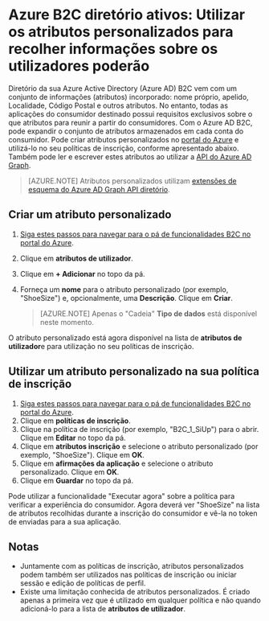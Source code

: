 <properties
    pageTitle="Azure Active B2C de diretório: Atributos personalizados | Microsoft Azure"
    description="Como utilizar os atributos personalizados no Azure Active Directory B2C para recolher informações sobre os utilizadores poderão"
    services="active-directory-b2c"
    documentationCenter=""
    authors="swkrish"
    manager="mbaldwin"
    editor="bryanla"/>

<tags
    ms.service="active-directory-b2c"
    ms.workload="identity"
    ms.tgt_pltfrm="na"
    ms.devlang="na"
    ms.topic="article"
    ms.date="07/24/2016"
    ms.author="swkrish"/>

#  <a name="azure-active-directory-b2c-use-custom-attributes-to-collect-information-about-your-consumers"></a>Azure B2C diretório ativos: Utilizar os atributos personalizados para recolher informações sobre os utilizadores poderão

Diretório da sua Azure Active Directory (Azure AD) B2C vem com um conjunto de informações (atributos) incorporado: nome próprio, apelido, Localidade, Código Postal e outros atributos. No entanto, todas as aplicações do consumidor destinado possui requisitos exclusivos sobre o que atributos para reunir a partir do consumidores. Com o Azure AD B2C, pode expandir o conjunto de atributos armazenados em cada conta do consumidor. Pode criar atributos personalizados no [portal do Azure](https://portal.azure.com/) e utilizá-lo no seu políticas de inscrição, conforme apresentado abaixo. Também pode ler e escrever estes atributos ao utilizar a [API do Azure AD Graph](active-directory-b2c-devquickstarts-graph-dotnet.md).

> [AZURE.NOTE]
Atributos personalizados utilizam [extensões de esquema do Azure AD Graph API diretório](https://msdn.microsoft.com/library/azure/dn720459.aspx).

## <a name="create-a-custom-attribute"></a>Criar um atributo personalizado

1. [Siga estes passos para navegar para o pá de funcionalidades B2C no portal do Azure](active-directory-b2c-app-registration.md#navigate-to-the-b2c-features-blade).
2. Clique em **atributos de utilizador**.
3. Clique em **+ Adicionar** no topo da pá.
4. Forneça um **nome** para o atributo personalizado (por exemplo, "ShoeSize") e, opcionalmente, uma **Descrição**. Clique em **Criar**.

    > [AZURE.NOTE]
    Apenas o "Cadeia" **Tipo de dados** está disponível neste momento.

O atributo personalizado está agora disponível na lista de **atributos de utilizador**e para utilização no seu políticas de inscrição.

## <a name="use-a-custom-attribute-in-your-sign-up-policy"></a>Utilizar um atributo personalizado na sua política de inscrição

1. [Siga estes passos para navegar para o pá de funcionalidades B2C no portal do Azure](active-directory-b2c-app-registration.md#navigate-to-the-b2c-features-blade).
2. Clique em **políticas de inscrição**.
3. Clique na política de inscrição (por exemplo, "B2C_1_SiUp") para o abrir. Clique em **Editar** no topo da pá.
4. Clique em **atributos inscrição** e selecione o atributo personalizado (por exemplo, "ShoeSize"). Clique em **OK**.
5. Clique em **afirmações da aplicação** e selecione o atributo personalizado. Clique em **OK**.
6. Clique em **Guardar** no topo da pá.

Pode utilizar a funcionalidade "Executar agora" sobre a política para verificar a experiência do consumidor. Agora deverá ver "ShoeSize" na lista de atributos recolhidas durante a inscrição do consumidor e vê-la no token de enviadas para a sua aplicação.

## <a name="notes"></a>Notas

- Juntamente com as políticas de inscrição, atributos personalizados podem também ser utilizados nas políticas de inscrição ou iniciar sessão e edição de políticas de perfil.
- Existe uma limitação conhecida de atributos personalizados. É criado apenas a primeira vez que é utilizado em qualquer política e não quando adicioná-lo para a lista de **atributos de utilizador**.
